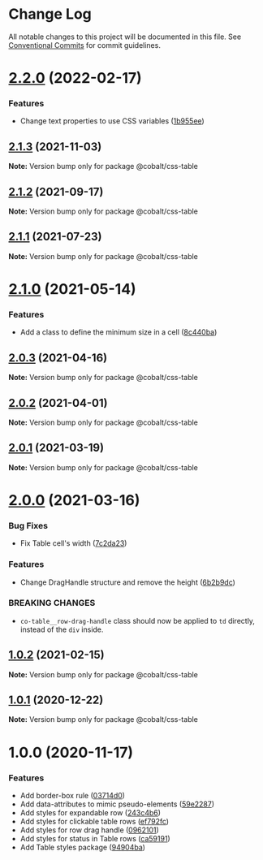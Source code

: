 # Change Log

All notable changes to this project will be documented in this file.
See [Conventional Commits](https://conventionalcommits.org) for commit guidelines.

# [2.2.0](https://github.com/Talkdesk/cobalt/compare/@cobalt/css-table@2.1.3...@cobalt/css-table@2.2.0) (2022-02-17)


### Features

* Change text properties to use CSS variables ([1b955ee](https://github.com/Talkdesk/cobalt/commit/1b955eeba075f63bfcb4502104f997738f4b807a))





## [2.1.3](https://github.com/Talkdesk/cobalt/compare/@cobalt/css-table@2.1.2...@cobalt/css-table@2.1.3) (2021-11-03)

**Note:** Version bump only for package @cobalt/css-table





## [2.1.2](https://github.com/Talkdesk/cobalt/compare/@cobalt/css-table@2.1.1...@cobalt/css-table@2.1.2) (2021-09-17)

**Note:** Version bump only for package @cobalt/css-table





## [2.1.1](https://github.com/Talkdesk/cobalt/compare/@cobalt/css-table@2.1.0...@cobalt/css-table@2.1.1) (2021-07-23)

**Note:** Version bump only for package @cobalt/css-table





# [2.1.0](https://github.com/Talkdesk/cobalt/compare/@cobalt/css-table@2.0.3...@cobalt/css-table@2.1.0) (2021-05-14)


### Features

* Add a class to define the minimum size in a cell ([8c440ba](https://github.com/Talkdesk/cobalt/commit/8c440ba548b28e0e00bd127113de6bd4c5d25cdb))





## [2.0.3](https://github.com/Talkdesk/cobalt/compare/@cobalt/css-table@2.0.2...@cobalt/css-table@2.0.3) (2021-04-16)

**Note:** Version bump only for package @cobalt/css-table





## [2.0.2](https://github.com/Talkdesk/cobalt/compare/@cobalt/css-table@2.0.1...@cobalt/css-table@2.0.2) (2021-04-01)

**Note:** Version bump only for package @cobalt/css-table





## [2.0.1](https://github.com/Talkdesk/cobalt/compare/@cobalt/css-table@2.0.0...@cobalt/css-table@2.0.1) (2021-03-19)

**Note:** Version bump only for package @cobalt/css-table





# [2.0.0](https://github.com/Talkdesk/cobalt/compare/@cobalt/css-table@1.0.2...@cobalt/css-table@2.0.0) (2021-03-16)


### Bug Fixes

* Fix Table cell's width ([7c2da23](https://github.com/Talkdesk/cobalt/commit/7c2da2387b7102c3335aadd988d6260db2574766))


### Features

* Change DragHandle structure and remove the height ([6b2b9dc](https://github.com/Talkdesk/cobalt/commit/6b2b9dcecf2a49ff1ddb2ca9ba8ca83bf261c2a2))


### BREAKING CHANGES

* `co-table__row-drag-handle` class should now be applied to `td` directly, instead of the `div` inside.





## [1.0.2](https://github.com/Talkdesk/cobalt/compare/@cobalt/css-table@1.0.1...@cobalt/css-table@1.0.2) (2021-02-15)

**Note:** Version bump only for package @cobalt/css-table





## [1.0.1](https://github.com/Talkdesk/cobalt/compare/@cobalt/css-table@1.0.0...@cobalt/css-table@1.0.1) (2020-12-22)

**Note:** Version bump only for package @cobalt/css-table





# 1.0.0 (2020-11-17)


### Features

* Add border-box rule ([03714d0](https://github.com/Talkdesk/cobalt/commit/03714d0eba2de2a3e37ef8913c1284a90087acd6))
* Add data-attributes to mimic pseudo-elements ([59e2287](https://github.com/Talkdesk/cobalt/commit/59e2287fd9bada11a504fc8d4a046169d95e720c))
* Add styles for  expandable row ([243c4b6](https://github.com/Talkdesk/cobalt/commit/243c4b644b8cf9eabf98d8b05729e8953d2f46cf))
* Add styles for clickable table rows ([ef792fc](https://github.com/Talkdesk/cobalt/commit/ef792fc6fe1b876f3a5835ae7ef56607246e865c))
* Add styles for row drag handle ([0962101](https://github.com/Talkdesk/cobalt/commit/0962101a2c7bb7a5abb9820e0aa94b95dc213ffe))
* Add styles for status in Table rows ([ca59191](https://github.com/Talkdesk/cobalt/commit/ca591917e34b846c24e35f50d68a22a66feb75c0))
* Add Table styles package ([94904ba](https://github.com/Talkdesk/cobalt/commit/94904bad93fce023ff4a3b25a0d5fadc6b9ce8cf))
